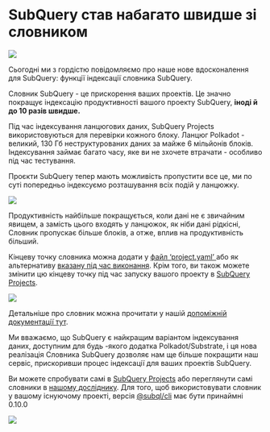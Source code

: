 # SubQuery став набагато швидше зі словником

![](https://miro.medium.com/max/1400/1*iEQbr-KZNIkztylVowAuaQ.png)

Сьогодні ми з гордістю повідомляємо про наше нове вдосконалення для SubQuery: функції індексації словника SubQuery.

Словник SubQuery - це прискорення ваших проектів. Це значно покращує індексацію продуктивності вашого проекту SubQuery, **іноді й до 10 разів швидше.**

Під час індексування ланцюгових даних, SubQuery Projects використовуються для перевірки кожного блоку. Ланцюг Polkadot - великий, 130 Гб неструктурованих даних за майже 6 мільйонів блоків. Індексування займає багато часу, яке ви не зхочете втрачати - особливо під час тестування.

Проєкти SubQuery тепер мають можливість пропустити все це, ми по суті попередньо індексуємо розташування всіх подій у ланцюжку.

![](https://miro.medium.com/max/1400/1*uIjz8W4TG9Q0au9zoKbHVw.png)

Продуктивність найбільше покращується, коли дані не є звичайним явищем, а замість цього входять у ланцюжок, як ніби дані рідкісні, Словник пропускає більше блоків, а отже, вплив на продуктивність більший.

Кінцеву точку словника можна додати у [файл ‘project.yaml’ ](https://doc.subquery.network/create/manifest.html) або як альтернативу [ вказану під час виконання](https://doc.subquery.network/run/run.html#using-a-dictionary). Крім того, ви також можете змінити цю кінцеву точку під час запуску вашого проекту в [SubQuery Projects](https://project.subquery.network/).

![](https://miro.medium.com/max/1400/1*xl4wENAv_oNingDQZyrtyw.png)

Детальніше про словник можна прочитати у нашій [допоміжній документації тут](https://doc.subquery.network/run/run.html#using-a-dictionary).

Ми вважаємо, що SubQuery є найкращим варіантом індексування даних, доступним для будь -якого додатка Polkadot/Substrate, і ця нова реалізація Словника SubQuery дозволяє нам ще більше покращити наш сервіс, прискоривши процес індексації для ваших проектів SubQuery.

Ви можете спробувати самі в [SubQuery Projects](https://project.subquery.network/) або переглянути самі словники в [нашому досліднику](https://explorer.subquery.network/). Для того, щоб використовувати словник у вашому існуючому проекті, версія [@subql/cli](https://www.npmjs.com/package/@subql/cli) має бути принаймні 0.10.0

![](https://miro.medium.com/max/1400/1*CrbWsx1rFiBNjkCepxbkPQ.png)
